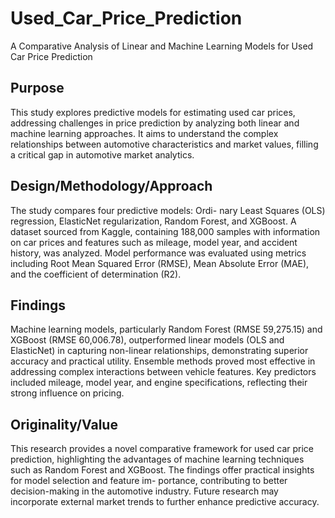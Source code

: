 # Used_Car_Price_Prediction
A Comparative Analysis of Linear and Machine Learning Models for Used Car Price Prediction

## Purpose
This study explores predictive models for estimating used car prices, addressing challenges in price prediction by analyzing both linear and machine learning approaches. It aims to understand the complex relationships between automotive characteristics and market values, filling a critical gap in automotive market analytics.

## Design/Methodology/Approach
The study compares four predictive models: Ordi- nary Least Squares (OLS) regression, ElasticNet regularization, Random Forest, and XGBoost. A dataset sourced from Kaggle, containing 188,000 samples with information on car prices and features such as mileage, model year, and accident history, was analyzed. Model performance was evaluated using metrics including Root Mean Squared Error (RMSE), Mean Absolute Error (MAE), and the coefficient of determination (R2).

## Findings
Machine learning models, particularly Random Forest (RMSE 59,275.15) and XGBoost (RMSE 60,006.78), outperformed linear models (OLS and ElasticNet) in capturing non-linear relationships, demonstrating superior accuracy and practical utility. Ensemble methods proved most effective in addressing complex interactions between vehicle features. Key predictors included mileage, model year, and engine specifications, reflecting their strong influence on pricing.

## Originality/Value
This research provides a novel comparative framework for used car price prediction, highlighting the advantages of machine learning techniques such as Random Forest and XGBoost. The findings offer practical insights for model selection and feature im- portance, contributing to better decision-making in the automotive industry. Future research may incorporate external market trends to further enhance predictive accuracy.
